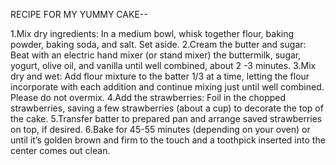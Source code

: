 RECIPE FOR MY YUMMY CAKE--

1.Mix dry ingredients: In a medium bowl, whisk together flour, baking powder, baking soda, and salt.  Set aside.
2.Cream the butter and sugar: Beat with an electric hand mixer (or stand mixer) the buttermilk, sugar, yogurt, olive oil, and vanilla until well combined, about 2 -3 minutes.
3.Mix dry and wet: Add flour mixture to the batter 1/3 at a time, letting the flour incorporate with each addition and continue mixing just until well combined. Please do not overmix.
4.Add the strawberries: Foil in the chopped strawberries, saving a few strawberries (about a cup) to decorate the top of the cake.
5.Transfer batter to prepared pan and arrange saved strawberries on top, if desired.
6.Bake for 45-55 minutes (depending on your oven) or until it’s golden brown and firm to the touch and a toothpick inserted into the center comes out clean.